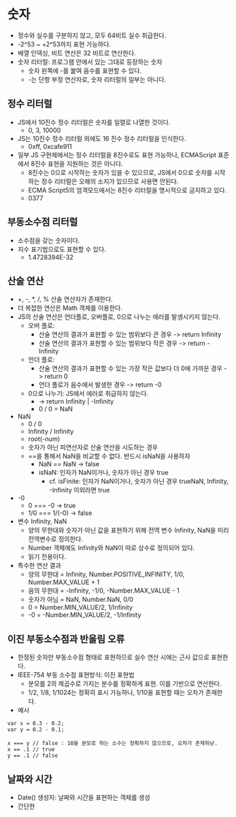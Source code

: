 # 숫자
 - 정수와 실수를 구분하지 않고, 모두 64비트 실수 취급한다.
 - -2^53 ~ +2^53까지 표현 가능하다.
 - 배열 인덱싱, 비트 연산은 32 비트로 연산한다.
 - 숫자 리터럴: 프로그램 안에서 있는 그대로 등장하는 숫자
   - 숫자 왼쪽에 -를 붙여 음수를 표현할 수 있다.
   - -는 단항 부정 연산자로, 숫자 리터럴의 일부는 아니다.


## 정수 리터럴
 - JS에서 10진수 정수 리터럴은 숫자를 일렬로 나열한 것이다.
   - 0, 3, 10000
 - JS는 10진수 정수 리터럴 외에도 16 진수 정수 리터럴을 인식한다.
   - 0xff, 0xcafe911
 - 일부 JS 구현체에서는 정수 리터럴을 8진수로도 표현 가능하나, ECMAScript 표준에서 8진수 표현을 지원하는 것은 아니다.
   - 8진수는 0으로 시작하는 숫자가 있을 수 있으므로, JS에서 0으로 숫자를 시작하는 정수 리터럴은 오해의 소지가 있으므로 사용면 안된다.
   - ECMA Script5의 엄격모드에서는 8진수 리터럴을 명시적으로 금지하고 있다.
   - 0377


## 부동소수점 리터럴
 - 소수점을 갖는 숫자이다.
 - 지수 표기법으로도 표현할 수 있다.
   - 1.4728394E-32


## 산술 연산
 - +, -, *, /, % 산술 연산자가 존재한다.
 - 더 복잡한 연산은 Math 객체를 이용한다.
 - JS의 산술 연산은 언더플로, 오버플로, 0으로 나누는 에러를 발생시키지 않는다.
   - 오버 플로: 
     - 산술 연산의 결과가 표현할 수 있는 범위보다 큰 경우 -> return Infinity
     - 산술 연산의 결과가 표현할 수 있는 범위보다 작은 경우 -> return -Infinity
   - 언더 플로:
     - 산술 연산의 결과가 표현할 수 있는 가장 작은 값보다 더 0에 가까운 경우 -> return 0
     - 언더 플로가 음수에서 발생한 경우 -> return -0
   - 0으로 나누기: JS에서 에러로 취급하지 않는다.
     - -> return Infinity | -Infinity
     - 0 / 0 = NaN
  - NaN
     - 0 / 0
     - Infinity / Infinity
     - root(-num)
     - 숫자가 아닌 피연산자로 산술 연산을 시도하는 경우
     - ==을 통해서 NaN을 비교할 수 없다. 반드시 isNaN을 사용하자
       - NaN == NaN -> false
       - isNaN: 인자가 NaN이거나, 숫자가 아닌 경우 true
         - cf. isFinite: 인자가 NaN이거나, 숫자가 아닌 경우 trueNaN, Infinity, -Infinity 이외라면 true
  - -0
    - 0 === -0 -> true
    - 1/0 === 1/(-0) -> false
  - 변수 Infinity, NaN
    - 양의 무한대와 숫자가 아닌 값을 표현하기 위해 전역 변수 Infinity, NaN을 미리 전역변수로 정의한다.
    - Number 객체에도 Infinity와 NaN이 따로 상수로 정의되어 있다.
    - 읽기 전용이다.
  - 특수한 연산 결과
    - 양의 무한대 = Infinity, Number.POSITIVE_INFINITY, 1/0, Number.MAX_VALUE + 1
    - 음의 무한대 = -Infinity, -1/0, -Number.MAX_VALUE - 1
    - 숫자가 아님 = NaN, Number.NaN, 0/0
    - 0 = Number.MIN_VALUE/2, 1/Infinity
    - -0 = -Number.MIN_VALUE/2, -1/Infinity

## 이진 부동소수점과 반올림 오류
  - 한정된 숫자만 부동소수점 형태로 표현하므로 실수 연산 시에는 근사 값으로 표현한다.
  - IEEE-754 부동 소수점 표현방식: 이진 표현법
    - 분모를 2의 제곱수로 가지는 분수를 정확하게 표현. 이를 기반으로 연산한다.
    - 1/2, 1/8, 1/1024는 정확히 표시 가능하나, 1/10을 표현할 때는 오차가 존재한다.
  - 예시  
 ```
 var x = 0.3 - 0.2;
 var y = 0.2 - 0.1;
 
 x === y // false : 10을 분모로 하는 소수는 정확하지 않으므로, 오차가 존재하낟.
 x == .1 // true
 y == .1 // false
 ```
 
 ## 날짜와 시간
   - Date() 생성자: 날짜와 시간을 표현하는 객체를 생성
   - 간단한 
